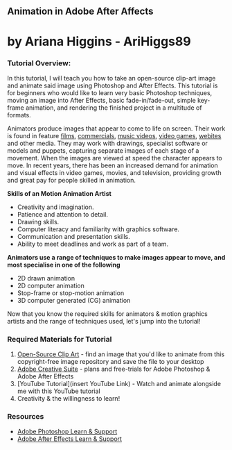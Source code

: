 ## Animation in Adobe After Affects
**by Ariana Higgins - AriHiggs89**
=================================
### Tutorial Overview:
In this tutorial, I will teach you how to take an open-source clip-art image and animate said image using Photoshop and After Effects. This tutorial is for beginners who would like to learn very basic Photoshop techniques, moving an image into After Effects, basic fade-in/fade-out, simple key-frame animation, and rendering the finished project in a multitude of formats.

Animators produce images that appear to come to life on screen. Their work is found in feature [films](https://www.imdb.com/list/ls068105923/), [commercials](https://studiotale.com/blog/best-animated-commercials/), [music videos](https://www.b2w.tv/blog/best-animated-music-videos), [video games](https://www.imdb.com/search/title/?title_type=video_game&genres=animation&explore=genres), [webites](https://madebyshape.co.uk/web-design-blog/best-websites-that-use-illustration-and-animation/) and other media. They may work with drawings, specialist software or models and puppets, capturing separate images of each stage of a movement. When the images are viewed at speed the character appears to move. In recent years, there has been an increased demand for animation and visual effects in video games, movies, and television, providing growth and great pay for people skilled in animation.

**Skills of an Motion Animation Artist**
- Creativity and imagination.
- Patience and attention to detail.
- Drawing skills.
- Computer literacy and familiarity with graphics software.
- Communication and presentation skills.
- Ability to meet deadlines and work as part of a team.

**Animators use a range of techniques to make images appear to move, and most specialise in one of the following**
- 2D drawn animation
- 2D computer animation
- Stop-frame or stop-motion animation
- 3D computer generated (CG) animation

Now that you know the required skills for animators & motion graphics artists and the range of techniques used, let's jump into the tutorial!

### Required Materials for Tutorial
1. [Open-Source Clip Art](https://openclipart.org/) - find an image that you'd like to animate from this copyright-free image repository and save the file to your desktop
2. [Adobe Creative Suite](https://www.adobe.com/creativecloud.html?promoid=NGWGRLB2&mv=other) - plans and free-trials for Adobe Photoshop & Adobe After Effects
3. [YouTube Tutorial](insert YouTube Link) - Watch and animate alongside me with this YouTube tutorial
4. Creativity & the willingness to learn!

### Resources
- [Adobe Photoshop Learn & Support](https://helpx.adobe.com/support/photoshop.html)
- [Adobe After Effects Learn & Support](https://helpx.adobe.com/support/after-effects.html)
